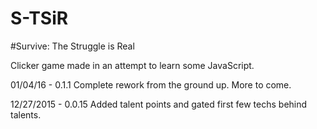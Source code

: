 # S-TSiR
#Survive: The Struggle is Real

Clicker game made in an attempt to learn some JavaScript.

01/04/16 - 0.1.1
Complete rework from the ground up. More to come.

12/27/2015 - 0.0.15
Added talent points and gated first few techs behind talents.
